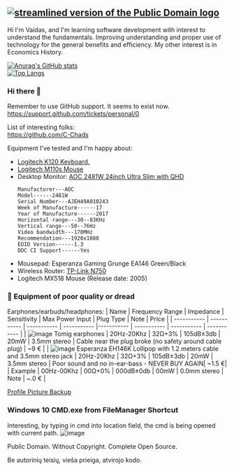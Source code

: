 [![streamlined version of the Public Domain logo](https://openclipart.org/image/400px/211358)](https://openclipart.org/detail/211358/public-domain-logo)  
---
Hi I'm Vaidas, and I'm learning software development with interest to understand the fundamentals. 
Improving understanding and proper use of technology for the general benefits and efficiency.
My other interest is in Economics History.


[![Anurag's GitHub stats](https://github-readme-stats.vercel.app/api?username=boqsc&show_icons=true&theme=merko)](#)     
[![Top Langs](https://github-readme-stats.vercel.app/api/top-langs/?username=boqsc&layout=compact&theme=merko)](#)    


### Hi there 👋

<!--
**BoQsc/BoQsc** is a ✨ _special_ ✨ repository because its `README.md` (this file) appears on your GitHub profile.

Here are some ideas to get you started:

- 🔭 I’m currently working on ...
- 🌱 I’m currently learning ...
- 👯 I’m looking to collaborate on ...
- 🤔 I’m looking for help with ...
- 💬 Ask me about ...
- 📫 How to reach me: ...
- 😄 Pronouns: ...
- ⚡ Fun fact: ...
-->

Remember to use GitHub support. It seems to exist now.  
https://support.github.com/tickets/personal/0

List of interesting folks:  
https://github.com/C-Chads


Equipment I've tested and I'm happy about:
* [Logitech K120 Keyboard.](https://www.logitech.com/en-roeu/products/keyboards/k120-usb-standard-computer.html)
* [Logitech M110s Mouse](https://www.logitech.com/en-roeu/products/mice/m110-silent-corded-mouse.910-005488.html)
* Desktop Monitor: [AOC 2481W 24inch Ultra Slim with QHD](https://eu.aoc.com/en/products/monitors/i2481fxh)
  ```
  Manufacturer---AOC
  Model------2481W
  Serial Number---AJEH49A010243
  Week of Manufacture------17
  Year of Manufacture------2017
  Horizontal range---30--83KHz
  Vertical range---50--76Hz
  Video bandwidth---170MHz
  Recommendation---1920x1080
  EDID Version------1.3
  DDC CI Support------Yes
  ```
* Mousepad: Esperanza Gaming Grunge EA146 Green/Black
* Wireless Router: [TP-Link N750](https://www.tp-link.com/us/home-networking/wifi-router/tl-wdr4300/)
* Logitech MX518 Mouse (Release date: 2005)

### 🚫 Equipment of poor quality or dread 
Earphones/earbuds/headphones:
 |  Name                                                              | Frequency Range | Impedance | Sensitivity | Max Power Input | Plug Type | Note | Price |
 | ----------- | ----------- | ----------- | ----------- |----------- | ----------- | ----------- | ----------- |
 | ![image](https://user-images.githubusercontent.com/21064622/138446627-7ef70f73-b663-4d28-aa50-cab9777a37ba.png) Tomig earphones                                                     | 20Hz-20Khz      | 32Ω+3% | 105dB±3db | 20mW | 3.5mm stereo | Cable near the plug broke (no safety around cable plug) | ~9 € |
 |  ![image](https://user-images.githubusercontent.com/21064622/138464279-8f6fea7b-a882-4191-9cef-07d8bc00f5b3.png) Esperanza EH146K Lollipop with 1.2 meters cable and 3.5mm stereo jack      | 20Hz-20Khz      | 32Ω+3% | 105dB±3db | 20mW | 3.5mm stereo | Poor sound and no in-ear-bass - NEVER BUY AGAIN| ~1.5 €|
 | Example                                                     | 00Hz-00Khz      | 00Ω+0% | 000dB±0db | 00mW | 0.0mm stereo | Note | ~.0 € | 



[Profile Picture Backup](https://user-images.githubusercontent.com/21064622/132020698-aa4aea50-7f4a-494d-b73f-df18a07615ab.png)


### Windows 10 CMD.exe from FileManager Shortcut
Interesting, by typing in cmd into location field, the cmd is being opened with current path.
![image](https://user-images.githubusercontent.com/21064622/135114116-50bb4bcc-1001-4a5a-bee4-8499217607e2.png)

Public Domain.
Without Copyright.
Complete Open Source.

Be autorinių teisių, vieša prieiga, atvirojo kodo.
